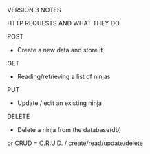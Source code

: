 VERSION 3 NOTES

HTTP REQUESTS AND WHAT THEY DO 

POST 
- Create a new data and store it 

GET 
- Reading/retrieving a list of ninjas

PUT 
- Update / edit an existing ninja 

DELETE
- Delete a ninja from the database(db)

or CRUD = C.R.U.D. / create/read/update/delete


